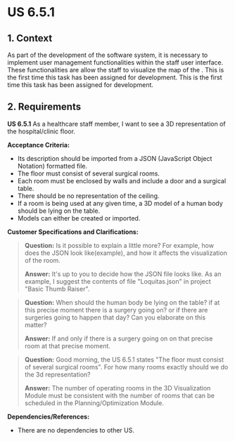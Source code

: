 # US 6.5.1


## 1. Context

As part of the development of the software system, it is necessary to implement user management functionalities within the staff user interface. These functionalities are allow the staff to visualize the map of the . This is the first time this task has been assigned for development.
This is the first time this task has been assigned for development.

## 2. Requirements

**US 6.5.1** As a healthcare staff member, I want to see a 3D representation of the hospital/clinic floor.


**Acceptance Criteria:** 

- Its description should be imported from a JSON (JavaScript Object Notation) formatted file.
- The floor must consist of several surgical rooms. 
- Each room must be enclosed by walls and include a door and a surgical table. 
- There should be no representation of the ceiling. 
- If a room is being used at any given time, a 3D model of a human body should be lying on the table. 
- Models can either be created or imported.

**Customer Specifications and Clarifications:**

> **Question:** Is it possible to explain a little more? For example, how does the JSON look like(example), and how it affects the visualization of the room.
>
>**Answer:** It's up to you to decide how the JSON file looks like. As an example, I suggest the contents of file "Loquitas.json" in project "Basic Thumb Raiser".


> **Question:** When should the human body be lying on the table? if at this precise moment there is a surgery going on? or if there are surgeries going to happen that day? Can you elaborate on this matter?
>
>**Answer:** If and only if there is a surgery going on on that precise room at that precise moment.


>**Question:** Good morning, the US 6.5.1 states "The floor must consist of several surgical rooms". For how many rooms exactly should we do the 3d representation?
>
>**Answer:** The number of operating rooms in the 3D Visualization Module must be consistent with the number of rooms that can be scheduled in the Planning/Optimization Module.

**Dependencies/References:**

* There are no dependencies to other US.
